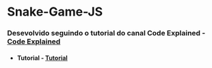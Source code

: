 # Snake-Game-JS

### Desevolvido seguindo o tutorial do canal Code Explained - [Code Explained](https://www.youtube.com/channel/UC8n8ftV94ZU_DJLOLtrpORA/)
* #### Tutorial - [Tutorial](https://www.youtube.com/watch?v=9TcU2C1AACw)
